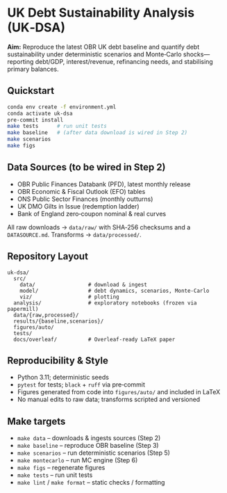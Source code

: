 # UK Debt Sustainability Analysis (UK‑DSA)

**Aim:** Reproduce the latest OBR UK debt baseline and quantify debt sustainability under deterministic scenarios and Monte‑Carlo shocks—reporting debt/GDP, interest/revenue, refinancing needs, and stabilising primary balances.

## Quickstart
```bash
conda env create -f environment.yml
conda activate uk-dsa
pre-commit install
make tests      # run unit tests
make baseline   # (after data download is wired in Step 2)
make scenarios
make figs
```

## Data Sources (to be wired in Step 2)
- OBR Public Finances Databank (PFD), latest monthly release
- OBR Economic & Fiscal Outlook (EFO) tables
- ONS Public Sector Finances (monthly outturns)
- UK DMO Gilts in Issue (redemption ladder)
- Bank of England zero‑coupon nominal & real curves

All raw downloads → `data/raw/` with SHA‑256 checksums and a `DATASOURCE.md`. Transforms → `data/processed/`.

## Repository Layout
```
uk-dsa/
  src/
    data/                 # download & ingest
    model/                # debt dynamics, scenarios, Monte‑Carlo
    viz/                  # plotting
  analysis/               # exploratory notebooks (frozen via papermill)
  data/{raw,processed}/
  results/{baseline,scenarios}/
  figures/auto/
  tests/
  docs/overleaf/          # Overleaf-ready LaTeX paper
```
## Reproducibility & Style
- Python 3.11; deterministic seeds
- `pytest` for tests; `black` + `ruff` via pre‑commit
- Figures generated from code into `figures/auto/` and included in LaTeX
- No manual edits to raw data; transforms scripted and versioned

## Make targets
- `make data` – downloads & ingests sources (Step 2)
- `make baseline` – reproduce OBR baseline (Step 3)
- `make scenarios` – run deterministic scenarios (Step 5)
- `make montecarlo` – run MC engine (Step 6)
- `make figs` – regenerate figures
- `make tests` – run unit tests
- `make lint` / `make format` – static checks / formatting
```
